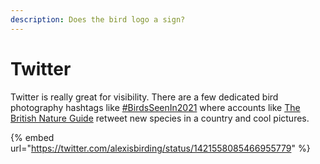 ```yaml
---
description: Does the bird logo a sign?
---
```


# Twitter

Twitter is really great for visibility. There are a few dedicated bird photography hashtags like [\#BirdsSeenIn2021](https://twitter.com/hashtag/BirdsSeenIn2021) where accounts like [The British Nature Guide](https://twitter.com/Britnatureguide) retweet new species in a country and cool pictures.

{% embed url="https://twitter.com/alexisbirding/status/1421558085466955779" %}



